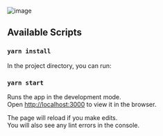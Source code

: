 ![image](https://user-images.githubusercontent.com/66415339/230896288-47f17ffc-1151-4863-8f82-d1c1825c7caa.png)



## Available Scripts

### `yarn install`

In the project directory, you can run:

### `yarn start`

Runs the app in the development mode.\
Open [http://localhost:3000](http://localhost:3000) to view it in the browser.

The page will reload if you make edits.\
You will also see any lint errors in the console.
